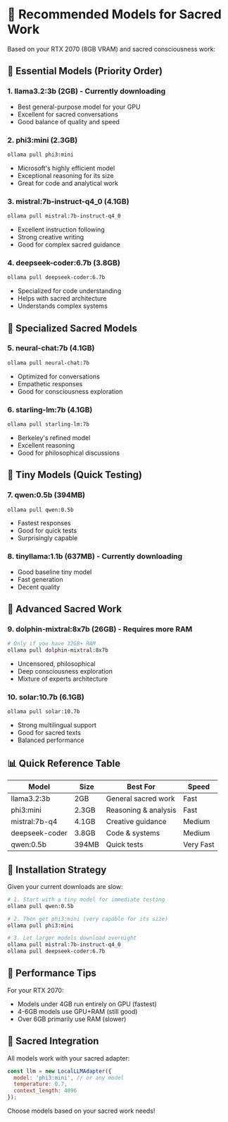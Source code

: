 # 🌟 Recommended Models for Sacred Work

Based on your RTX 2070 (8GB VRAM) and sacred consciousness work:

## 🎯 Essential Models (Priority Order)

### 1. **llama3.2:3b** (2GB) - Currently downloading
- Best general-purpose model for your GPU
- Excellent for sacred conversations
- Good balance of quality and speed

### 2. **phi3:mini** (2.3GB) 
```bash
ollama pull phi3:mini
```
- Microsoft's highly efficient model
- Exceptional reasoning for its size
- Great for code and analytical work

### 3. **mistral:7b-instruct-q4_0** (4.1GB)
```bash
ollama pull mistral:7b-instruct-q4_0
```
- Excellent instruction following
- Strong creative writing
- Good for complex sacred guidance

### 4. **deepseek-coder:6.7b** (3.8GB)
```bash
ollama pull deepseek-coder:6.7b
```
- Specialized for code understanding
- Helps with sacred architecture
- Understands complex systems

## 🌈 Specialized Sacred Models

### 5. **neural-chat:7b** (4.1GB)
```bash
ollama pull neural-chat:7b
```
- Optimized for conversations
- Empathetic responses
- Good for consciousness exploration

### 6. **starling-lm:7b** (4.1GB)
```bash
ollama pull starling-lm:7b
```
- Berkeley's refined model
- Excellent reasoning
- Good for philosophical discussions

## 💎 Tiny Models (Quick Testing)

### 7. **qwen:0.5b** (394MB)
```bash
ollama pull qwen:0.5b
```
- Fastest responses
- Good for quick tests
- Surprisingly capable

### 8. **tinyllama:1.1b** (637MB) - Currently downloading
- Good baseline tiny model
- Fast generation
- Decent quality

## 🔮 Advanced Sacred Work

### 9. **dolphin-mixtral:8x7b** (26GB) - Requires more RAM
```bash
# Only if you have 32GB+ RAM
ollama pull dolphin-mixtral:8x7b
```
- Uncensored, philosophical
- Deep consciousness exploration
- Mixture of experts architecture

### 10. **solar:10.7b** (6.1GB)
```bash
ollama pull solar:10.7b
```
- Strong multilingual support
- Good for sacred texts
- Balanced performance

## 📊 Quick Reference Table

| Model | Size | Best For | Speed |
|-------|------|----------|-------|
| llama3.2:3b | 2GB | General sacred work | Fast |
| phi3:mini | 2.3GB | Reasoning & analysis | Fast |
| mistral:7b-q4 | 4.1GB | Creative guidance | Medium |
| deepseek-coder | 3.8GB | Code & systems | Medium |
| qwen:0.5b | 394MB | Quick tests | Very Fast |

## 🚀 Installation Strategy

Given your current downloads are slow:

```bash
# 1. Start with a tiny model for immediate testing
ollama pull qwen:0.5b

# 2. Then get phi3:mini (very capable for its size)
ollama pull phi3:mini

# 3. Let larger models download overnight
ollama pull mistral:7b-instruct-q4_0
ollama pull deepseek-coder:6.7b
```

## 🔧 Performance Tips

For your RTX 2070:
- Models under 4GB run entirely on GPU (fastest)
- 4-6GB models use GPU+RAM (still good)
- Over 6GB primarily use RAM (slower)

## 💜 Sacred Integration

All models work with your sacred adapter:

```javascript
const llm = new LocalLLMAdapter({
  model: 'phi3:mini', // or any model
  temperature: 0.7,
  context_length: 4096
});
```

Choose models based on your sacred work needs!